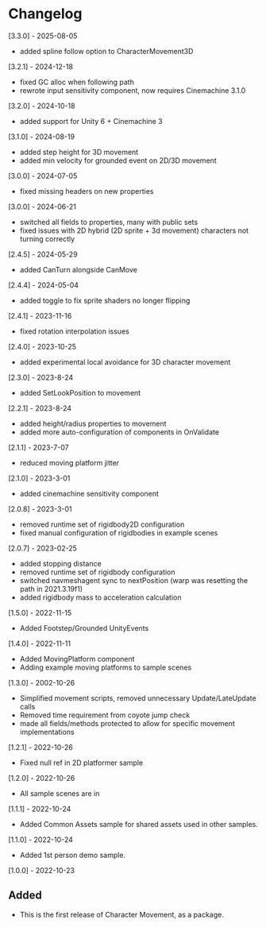 # Changelog

[3.3.0] - 2025-08-05
- added spline follow option to CharacterMovement3D

[3.2.1] - 2024-12-18
- fixed GC alloc when following path
- rewrote input sensitivity component, now requires Cinemachine 3.1.0

[3.2.0] - 2024-10-18
- added support for Unity 6 + Cinemachine 3

[3.1.0] - 2024-08-19
- added step height for 3D movement
- added min velocity for grounded event on 2D/3D movement

[3.0.0] - 2024-07-05
- fixed missing headers on new properties

[3.0.0] - 2024-06-21
- switched all fields to properties, many with public sets
- fixed issues with 2D hybrid (2D sprite + 3d movement) characters not turning correctly

[2.4.5] - 2024-05-29
- added CanTurn alongside CanMove

[2.4.4] - 2024-05-04
- added toggle to fix sprite shaders no longer flipping

[2.4.1] - 2023-11-16
- fixed rotation interpolation issues

[2.4.0] - 2023-10-25
- added experimental local avoidance for 3D character movement

[2.3.0] - 2023-8-24
- added SetLookPosition to movement

[2.2.1] - 2023-8-24
- added height/radius properties to movement
- added more auto-configuration of components in OnValidate

[2.1.1] - 2023-7-07
- reduced moving platform jitter

[2.1.0] - 2023-3-01
- added cinemachine sensitivity component

[2.0.8] - 2023-3-01
- removed runtime set of rigidbody2D configuration
- fixed manual configuration of rigidbodies in example scenes

[2.0.7] - 2023-02-25
- added stopping distance
- removed runtime set of rigidbody configuration
- switched navmeshagent sync to nextPosition (warp was resetting the path in 2021.3.19f1)
- added rigidbody mass to acceleration calculation

[1.5.0] - 2022-11-15
- Added Footstep/Grounded UnityEvents

[1.4.0] - 2022-11-11
- Added MovingPlatform component
- Adding example moving platforms to sample scenes

[1.3.0] - 2002-10-26
- Simplified movement scripts, removed unnecessary Update/LateUpdate calls
- Removed time requirement from coyote jump check
- made all fields/methods protected to allow for specific movement implementations

[1.2.1] - 2022-10-26
- Fixed null ref in 2D platformer sample

[1.2.0] - 2022-10-26
- All sample scenes are in

[1.1.1] - 2022-10-24
- Added Common Assets sample for shared assets used in other samples.

[1.1.0] - 2022-10-24
- Added 1st person demo sample.

[1.0.0] - 2022-10-23
## Added
- This is the first release of Character Movement, as a package.
